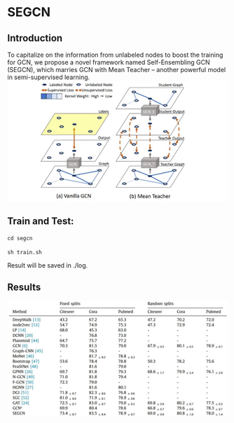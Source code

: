 # SEGCN

## Introduction
To capitalize on the information from unlabeled nodes to boost the training for GCN, we propose a novel framework named Self-Ensembling GCN (SEGCN), which marries GCN with Mean Teacher – another powerful model in semi-supervised learning.
![](https://github.com/RoyalVane/SEGCN/blob/master/SEGCN.jpg)

## Train and Test:

```
cd segcn

sh train.sh
```

Result will be saved in ./log.

## Results
![](https://github.com/RoyalVane/SEGCN/blob/master/SEGCN_result.jpg)

